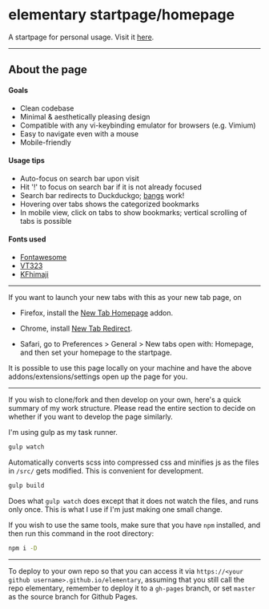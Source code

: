 # elementary startpage/homepage

A startpage for personal usage. Visit it [here](https://japorized.github.io/elementary).

---

## About the page

#### Goals

* Clean codebase
* Minimal & aesthetically pleasing design
* Compatible with any vi-keybinding emulator for browsers (e.g. Vimium)
* Easy to navigate even with a mouse
* Mobile-friendly

#### Usage tips

* Auto-focus on search bar upon visit
* Hit '!' to focus on search bar if it is not already focused
* Search bar redirects to Duckduckgo; [bangs](https://duckduckgo.com/bang?q=) work!
* Hovering over tabs shows the categorized bookmarks
* In mobile view, click on tabs to show bookmarks; vertical scrolling of tabs is possible

#### Fonts used

* [Fontawesome](https://fontawesome.com/)
* [VT323](https://fonts.google.com/specimen/VT323)
* [KFhimaji](https://www.freejapanesefont.com/kf-himaji/)

---

If you want to launch your new tabs with this as your new tab page, on

* Firefox, install the [New Tab Homepage](https://addons.mozilla.org/en-US/firefox/addon/new-tab-homepage/) addon.

* Chrome, install [New Tab Redirect](https://chrome.google.com/webstore/detail/new-tab-redirect/icpgjfneehieebagbmdbhnlpiopdcmna).

* Safari, go to Preferences > General > New tabs open with: Homepage, and then set your homepage to the startpage.

It is possible to use this page locally on your machine and have the above addons/extensions/settings open up the page for you.

---

If you wish to clone/fork and then develop on your own, here's a quick summary of my work structure. Please read the entire section to decide on whether if you want to develop the page similarly.

I'm using gulp as my task runner.

```bash
gulp watch
```

Automatically converts scss into compressed css and minifies js as the files in `/src/` gets modified. This is convenient for development.

```bash
gulp build
```

Does what `gulp watch` does except that it does not watch the files, and runs only once. This is what I use if I'm just making one small change.

If you wish to use the same tools, make sure that you have `npm` installed, and then run this command in the root directory:

```bash
npm i -D
```

---

To deploy to your own repo so that you can access it via `https://<your github username>.github.io/elementary`, assuming that you still call the repo elementary, remember to deploy it to a `gh-pages` branch, or set `master` as the source branch for Github Pages.
